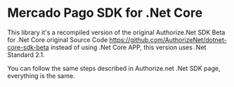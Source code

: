 ﻿# Mercado Pago SDK for .Net Core

This library it's a recompiled version of the original Authorize.Net SDK Beta for .Net Core original Source Code https://github.com/AuthorizeNet/dotnet-core-sdk-beta instead of using .Net Core APP, this version uses .Net Standard 2.1.
<br>

You can follow the same steps described in Authorize.net .Net SDK page, everything is the same.